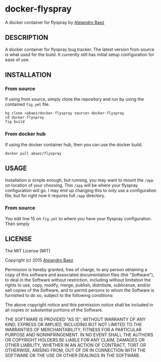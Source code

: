 # docker-flyspray
A docker container for flyspray by [Alejandro Baez](https://twitter.com/a_baez)

## DESCRIPTION
A docker container for flyspray bug tracker. The latest version from source
is what used for the build. It currently still has initial setup configuration
for ease of use.

## INSTALLATION

### From source
If using from source, simply clone the repository and run by using the
contained `fig.yml` file.

    hg clone <abaez/docker-flyspray source> docker-flyspray
    cd docker-flyspray
    fig build

### From docker hub
If using the docker container hub, then you can use the docker build.

    docker pull abaez/flyspray

## USAGE
Installation is simple enough, but running, you may want to mount the `/app`
on location of your choosing. This `/app` will be where your flyspray
configuration will go. I may end up changing this to only use a configuration
file, but for right now it requires full `/app` directory.

### From source
You edit line 15 on `fig.yml` to where you have your flyspray configuration.
Then simply


## LICENSE
The MIT License (MIT)

Copyright (c) 2015 [Alejandro Baez](https://twitter.com/a_baez)

Permission is hereby granted, free of charge, to any person obtaining a copy
of this software and associated documentation files (the "Software"), to deal
in the Software without restriction, including without limitation the rights
to use, copy, modify, merge, publish, distribute, sublicense, and/or sell
copies of the Software, and to permit persons to whom the Software is
furnished to do so, subject to the following conditions:

The above copyright notice and this permission notice shall be included in
all copies or substantial portions of the Software.

THE SOFTWARE IS PROVIDED "AS IS", WITHOUT WARRANTY OF ANY KIND, EXPRESS OR
IMPLIED, INCLUDING BUT NOT LIMITED TO THE WARRANTIES OF MERCHANTABILITY,
FITNESS FOR A PARTICULAR PURPOSE AND NONINFRINGEMENT. IN NO EVENT SHALL THE
AUTHORS OR COPYRIGHT HOLDERS BE LIABLE FOR ANY CLAIM, DAMAGES OR OTHER
LIABILITY, WHETHER IN AN ACTION OF CONTRACT, TORT OR OTHERWISE, ARISING FROM,
OUT OF OR IN CONNECTION WITH THE SOFTWARE OR THE USE OR OTHER DEALINGS IN
THE SOFTWARE.
